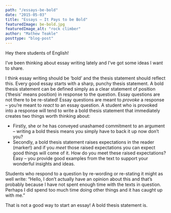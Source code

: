 ```yaml
---
path: "/essays-be-bold"
date: "2015-05-03"
title: "Essays – It Pays to be Bold"
featuredImage: be-bold.jpg
featuredImage_alt: "rock climber"
author: "Mathew Teakle"
posttype: "blog-post"
---
```


Hey there students of English!

I’ve been thinking about essay writing lately and I’ve got some ideas I want to share.

I think essay writing should be ‘bold’ and the thesis statement should reflect this. Every good essay starts with a sharp, punchy thesis statement. A bold thesis statement can be defined simply as a clear statement of position (‘thesis’ means position) in response to the question. Essay questions are not there to be re-stated! Essay questions are meant to *provoke* a response – you’re meant to *react* to an essay question. A student who is provoked into a response will tend to write a bold thesis statement that immediately creates two things worth thinking about:

* Firstly, she or he has conveyed unashamed commitment to an argument – writing a bold thesis means you simply have to back it up now don’t you?
* Secondly, a bold thesis statement raises expectations in the reader (marker!) and if you *meet* those raised expectations you can expect good things will come of it. How do you meet these raised expectations? Easy – you provide good examples from the text to support your wonderful insights and ideas.

Students who respond to a question by re-wording or re-stating it might as well write: “Hello, I don’t actually have an opinion about this and that’s probably because I have not spent enough time with the texts in question. Perhaps I did spend too much time doing other things and it has caught up with me.”

That is not a good way to start an essay! A bold thesis statement is.
